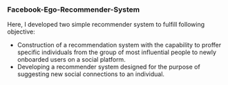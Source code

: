 ### Facebook-Ego-Recommender-System
Here, I developed two simple recommender system to fulfill following objective:
* Construction of a recommendation system with the capability to proffer specific individuals from the group of most influential people to newly onboarded users on a social platform.
* Developing a recommender system designed for the purpose of suggesting new social connections to an individual.